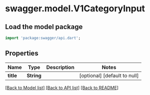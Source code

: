 # swagger.model.V1CategoryInput

## Load the model package
```dart
import 'package:swagger/api.dart';
```

## Properties
Name | Type | Description | Notes
------------ | ------------- | ------------- | -------------
**title** | **String** |  | [optional] [default to null]

[[Back to Model list]](../README.md#documentation-for-models) [[Back to API list]](../README.md#documentation-for-api-endpoints) [[Back to README]](../README.md)


